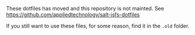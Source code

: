 These dotfiles has moved and this repository is not mainted. See https://github.com/appliedtechnology/salt-jsfs-dotfiles

If you still want to use these files, for some reason, find it in the `.old` folder.